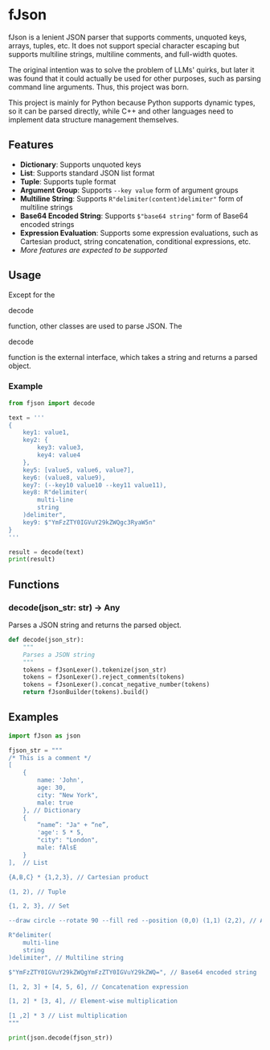 # fJson

fJson is a lenient JSON parser that supports comments, unquoted keys, arrays, tuples, etc. It does not support special character escaping but supports multiline strings, multiline comments, and full-width quotes.

The original intention was to solve the problem of LLMs' quirks, but later it was found that it could actually be used for other purposes, such as parsing command line arguments. Thus, this project was born.

This project is mainly for Python because Python supports dynamic types, so it can be parsed directly, while C++ and other languages need to implement data structure management themselves.

## Features

- **Dictionary**: Supports unquoted keys
- **List**: Supports standard JSON list format
- **Tuple**: Supports tuple format
- **Argument Group**: Supports `--key value` form of argument groups
- **Multiline String**: Supports `R"delimiter(content)delimiter"` form of multiline strings
- **Base64 Encoded String**: Supports `$"base64 string"` form of Base64 encoded strings
- **Expression Evaluation**: Supports some expression evaluations, such as Cartesian product, string concatenation, conditional expressions, etc.
- _More features are expected to be supported_

## Usage

Except for the 

decode

 function, other classes are used to parse JSON. The 

decode

 function is the external interface, which takes a string and returns a parsed object.

### Example

```python
from fjson import decode

text = '''
{
    key1: value1,
    key2: {
        key3: value3,
        key4: value4
    },
    key5: [value5, value6, value7],
    key6: (value8, value9),
    key7: (--key10 value10 --key11 value11),
    key8: R"delimiter(
        multi-line
        string
    )delimiter",
    key9: $"YmFzZTY0IGVuY29kZWQgc3RyaW5n"
}
'''

result = decode(text)
print(result)
```

## Functions

### decode(json_str: str) -> Any

Parses a JSON string and returns the parsed object.

```python
def decode(json_str):
    """
    Parses a JSON string
    """
    tokens = fJsonLexer().tokenize(json_str)
    tokens = fJsonLexer().reject_comments(tokens)
    tokens = fJsonLexer().concat_negative_number(tokens)
    return fJsonBuilder(tokens).build()
```

## Examples

```python
import fJson as json

fjson_str = """
/* This is a comment */
[
    {
        name: 'John',
        age: 30,
        city: "New York",
        male: true
    }, // Dictionary
    {
        “name”: "Ja" + “ne”,
        'age': 5 * 5,
        "city": "London",
        male: fAlsE
    }
],  // List

{A,B,C} * {1,2,3}, // Cartesian product

(1, 2), // Tuple

{1, 2, 3}, // Set

--draw circle --rotate 90 --fill red --position (0,0) (1,1) (2,2), // Argument group

R"delimiter(
    multi-line
    string
)delimiter", // Multiline string

$"YmFzZTY0IGVuY29kZWQgYmFzZTY0IGVuY29kZWQ=", // Base64 encoded string

[1, 2, 3] + [4, 5, 6], // Concatenation expression

[1, 2] * [3, 4], // Element-wise multiplication

[1 ,2] * 3 // List multiplication
"""

print(json.decode(fjson_str))
```